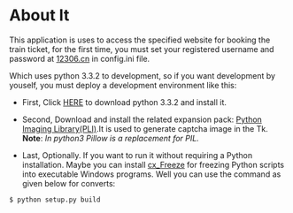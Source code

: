 # About It
This application is uses to access the specified website for booking the train ticket, for the first time, you must set your registered username and password at [12306.cn](http://www.12306.cn/mormhweb/) in config.ini file.

Which uses python 3.3.2 to development, so if you want development by youself, you must deploy a development environment like this:

* First, Click [HERE](http://www.python.org/getit) to download python 3.3.2 and install it.

* Second, Download and install the related expansion pack: [Python Imaging Library(PLI)](http://www.lfd.uci.edu/~gohlke/pythonlibs/#pil).It is used to generate captcha image in the Tk. **Note**: *In python3 Pillow is a replacement for PIL.*

* Last, Optionally. If you want to run it without requiring a Python installation. Maybe you can install [cx_Freeze](http://cx-freeze.sourceforge.net/) for freezing Python scripts into executable Windows programs. Well you can use the command as given below for converts:
```shell
$ python setup.py build
```
